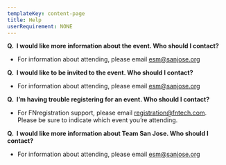 ```yaml
---
templateKey: content-page
title: Help
userRequirement: NONE
---
```

**Q.  I would like more information about the event. Who should I contact?** 

* For information about attending, please email <a href="mailto:esm@sanjose.org">esm@sanjose.org</a>

**Q.  I would like to be invited to the event. Who should I contact?** 

* For information about attending, please email <a href="mailto:esm@sanjose.org">esm@sanjose.org</a>

**Q.  I’m having trouble registering for an event. Who should I contact?**  

* For FNregistration support, please email [registration@fntech.com](mailto:registration@fntech.com). Please be sure to indicate which event you’re attending.  

**Q.  I would like more information about Team San Jose. Who should I contact?** 

* For information about attending, please email [](mailto:support@fntech.com)<a href="mailto:esm@sanjose.org">esm@sanjose.org</a>
